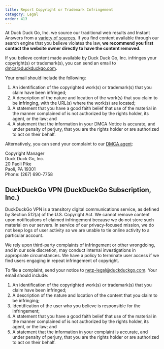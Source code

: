 ```yaml
---
title: Report Copyright or Trademark Infringement
category: Legal
order: 413
---
```


At Duck Duck Go, Inc. we source our traditional web results and Instant Answers from a <a href="{{ site.baseurl }}/results/sources/">variety of sources</a>. If you find content available through our search engine that you believe violates the law, **we recommend you first contact the website owner directly to have the content removed**.

If you believe content made available by Duck Duck Go, Inc. infringes your copyright(s) or trademark(s), you can send an email to [dmca@duckduckgo.com](mailto:dmca@duckduckgo.com).

Your email should include the following:

1. An identification of the copyrighted work(s) or trademark(s) that you claim have been infringed;
2. A description of the nature and location of the work(s) that you claim to be infringing, with the URL(s) where the work(s) are located;
3. A statement that you have a good faith belief that use of the material in the manner complained of is not authorized by the rights holder, its agent, or the law; and
4. A statement that the information in your DMCA Notice is accurate, and under penalty of perjury, that you are the rights holder or are authorized to act on their behalf.

Alternatively, you can send your complaint to our [DMCA agent](https://dmca.copyright.gov/osp/publish/history.html?search=duck+duck+go&id=dd1cd11a596cc2a486c223c1d7f2ac27):

<p>
Copyright Manager<br/>
Duck Duck Go, Inc.<br/>
20 Paoli Pike<br/>
Paoli, PA  19301<br/>
Phone: (267) 690-7758<br/>
</p>

## DuckDuckGo VPN (DuckDuckGo Subscription, Inc.)

DuckDuckGo VPN is a transitory digital communications service, as defined by Section 512(a) of the U.S. Copyright Act. We cannot remove content upon notifications of claimed infringement because we do not store such material on our servers. In service of our privacy-focused mission, we do not keep logs of user activity so we are unable to tie online activity to a particular account.

We rely upon third-party complaints of infringement or other wrongdoing, and in our sole discretion, may conduct internal investigations in appropriate circumstances. We have a policy to terminate user access if we find users engaging in repeat infringement of copyright.

To file a complaint, send your notice to [netp-legal@duckduckgo.com](mailto:netp-legal@duckduckgo.com). Your email should include:

1. An identification of the copyrighted work(s) or trademark(s) that you claim have been infringed;
1. A description of the nature and location of the content that you claim to be infringing;
1. Identification of the user who you believe is responsible for the infringement;
1. A statement that you have a good faith belief that use of the material in the manner complained of is not authorized by the rights holder, its agent, or the law; and
1. A statement that the information in your complaint is accurate, and under penalty of perjury, that you are the rights holder or are authorized to act on their behalf.
